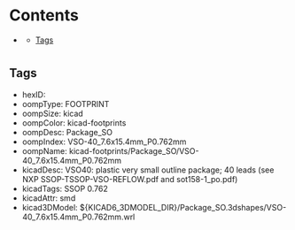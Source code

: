 



Contents
========

* [](#)
	* [Tags](#tags)

# 

## Tags

- hexID: 
- oompType: FOOTPRINT
- oompSize: kicad
- oompColor: kicad-footprints
- oompDesc: Package_SO
- oompIndex: VSO-40_7.6x15.4mm_P0.762mm
- oompName: kicad-footprints/Package_SO/VSO-40_7.6x15.4mm_P0.762mm
- kicadDesc: VSO40: plastic very small outline package; 40 leads (see NXP SSOP-TSSOP-VSO-REFLOW.pdf and sot158-1_po.pdf)
- kicadTags: SSOP 0.762
- kicadAttr: smd
- kicad3DModel: ${KICAD6_3DMODEL_DIR}/Package_SO.3dshapes/VSO-40_7.6x15.4mm_P0.762mm.wrl
